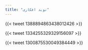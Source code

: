 ```yaml
---
title: "نوید افکاری"
---
```


{{< tweet 1388894863438012426 >}}

{{< tweet 1334255329329156097 >}}

{{< tweet 1300875530049384449 >}}
